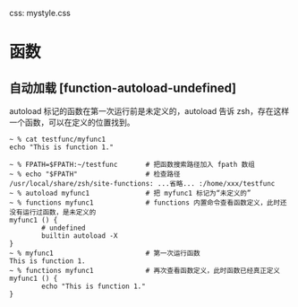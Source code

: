 css: mystyle.css

# 函数

## 自动加载 [function-autoload-undefined]

autoload 标记的函数在第一次运行前是未定义的，autoload 告诉 zsh，存在这样一个函数，可以在定义的位置找到。

```
~ % cat testfunc/myfunc1
echo "This is function 1."

~ % FPATH=$FPATH:~/testfunc       # 把函数搜索路径加入 fpath 数组
~ % echo "$FPATH"                 # 检查路径
/usr/local/share/zsh/site-functions: ...省略... :/home/xxx/testfunc
~ % autoload myfunc1              # 把 myfunc1 标记为“未定义的”
~ % functions myfunc1             # functions 内置命令查看函数定义，此时还没有运行过函数，是未定义的
myfunc1 () {
        # undefined
        builtin autoload -X
}
~ % myfunc1                       # 第一次运行函数
This is function 1.
~ % functions myfunc1             # 再次查看函数定义，此时函数已经真正定义
myfunc1 () {
        echo "This is function 1."
}
```